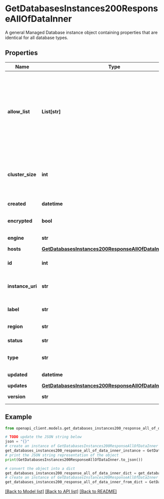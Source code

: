 # GetDatabasesInstances200ResponseAllOfDataInner

A general Managed Database instance object containing properties that are identical for all database types.

## Properties

Name | Type | Description | Notes
------------ | ------------- | ------------- | -------------
**allow_list** | **List[str]** | A list of IP addresses that can access the Managed Database. Each item can be a single IP address or a range in CIDR format.  By default, this is an empty array (&#x60;[]&#x60;), which blocks all connections (both public and private) to the Managed Database.  If &#x60;0.0.0.0/0&#x60; is a value in this list, then all IP addresses can access the Managed Database. | [optional] 
**cluster_size** | **int** | The number of Linode Instance nodes deployed to the Managed Database.  Choosing 3 nodes creates a high availability cluster consisting of 1 primary node and 2 replica nodes. | [optional] [default to 1]
**created** | **datetime** | When this Managed Database was created. | [optional] [readonly] 
**encrypted** | **bool** | Whether the Managed Databases is encrypted. | [optional] [default to False]
**engine** | **str** | The Managed Database engine type. | [optional] [readonly] 
**hosts** | [**GetDatabasesInstances200ResponseAllOfDataInnerHosts**](GetDatabasesInstances200ResponseAllOfDataInnerHosts.md) |  | [optional] 
**id** | **int** | A unique ID that can be used to identify and reference the Managed Database. | [optional] [readonly] 
**instance_uri** | **str** | Append this to &#x60;https://api.linode.com&#x60; to run commands for the Managed Database. | [optional] [readonly] 
**label** | **str** | A unique, user-defined string referring to the Managed Database. | [optional] 
**region** | **str** | The [Region](https://techdocs.akamai.com/linode-api/reference/get-regions) ID for the Managed Database. | [optional] 
**status** | **str** | The operating status of the Managed Database. | [optional] [readonly] 
**type** | **str** | The Linode Instance type used by the Managed Database for its nodes. | [optional] 
**updated** | **datetime** | When this Managed Database was last updated. | [optional] [readonly] 
**updates** | [**GetDatabasesInstances200ResponseAllOfDataInnerUpdates**](GetDatabasesInstances200ResponseAllOfDataInnerUpdates.md) |  | [optional] 
**version** | **str** | The Managed Database engine version. | [optional] [readonly] 

## Example

```python
from openapi_client.models.get_databases_instances200_response_all_of_data_inner import GetDatabasesInstances200ResponseAllOfDataInner

# TODO update the JSON string below
json = "{}"
# create an instance of GetDatabasesInstances200ResponseAllOfDataInner from a JSON string
get_databases_instances200_response_all_of_data_inner_instance = GetDatabasesInstances200ResponseAllOfDataInner.from_json(json)
# print the JSON string representation of the object
print(GetDatabasesInstances200ResponseAllOfDataInner.to_json())

# convert the object into a dict
get_databases_instances200_response_all_of_data_inner_dict = get_databases_instances200_response_all_of_data_inner_instance.to_dict()
# create an instance of GetDatabasesInstances200ResponseAllOfDataInner from a dict
get_databases_instances200_response_all_of_data_inner_from_dict = GetDatabasesInstances200ResponseAllOfDataInner.from_dict(get_databases_instances200_response_all_of_data_inner_dict)
```
[[Back to Model list]](../README.md#documentation-for-models) [[Back to API list]](../README.md#documentation-for-api-endpoints) [[Back to README]](../README.md)


